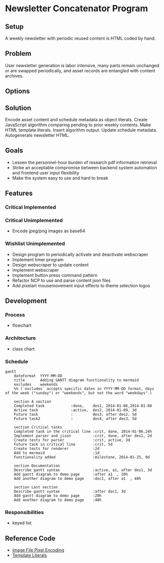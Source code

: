 # Newsletter Concatenator Program
## Setup
A weekly newsletter with periodic reused content is HTML coded by hand.
## Problem
User newsletter generation is labor intensive, many parts remain unchanged or are swapped periodically, and asset records are entangled with content archives.
## Options

## Solution
Encode asset content and schedule metadata as object literals. Create JavaScript algorithm comparing pending to prior weekly contents. Make HTML template literals. Insert algorithm output. Update schedule metadata. Autogenerate newsletter HTML.
## Goals
- Lessen the personnel-hour burden of research pdf information retrieval
- Strike an acceptable compromise between backend system automation and frontend user input flexibility
- Make the system easy to use and hard to break
## Features
### Critical Implemented
### Critical Unimplemented
- Encode jpeg/png images as base64
### Wishlist Unimplemented
- Design program to periodically activate and deactivate webscraper
- Implement timer program
- Design webscraper to update content
- Implement webscraper
- Implement button press command pattern
- Refactor NCP to use and parse content json files
- Add pixelart mousemovement input effects to theme selection logos
## Development
### Process
- flowchart
### Architecture
- class chart
### Schedule
```mermaid
gantt
    dateFormat  YYYY-MM-DD
    title       Adding GANTT diagram functionality to mermaid
    excludes    weekends
    %% (`excludes` accepts specific dates in YYYY-MM-DD format, days of the week ("sunday") or "weekends", but not the word "weekdays".)

    section A section
    Completed task            :done,    des1, 2014-01-06,2014-01-08
    Active task               :active,  des2, 2014-01-09, 3d
    Future task               :         des3, after des2, 5d
    Future task2              :         des4, after des3, 5d

    section Critical tasks
    Completed task in the critical line :crit, done, 2014-01-06,24h
    Implement parser and jison          :crit, done, after des1, 2d
    Create tests for parser             :crit, active, 3d
    Future task in critical line        :crit, 5d
    Create tests for renderer           :2d
    Add to mermaid                      :1d
    Functionality added                 :milestone, 2014-01-25, 0d

    section Documentation
    Describe gantt syntax               :active, a1, after des1, 3d
    Add gantt diagram to demo page      :after a1  , 20h
    Add another diagram to demo page    :doc1, after a1  , 48h

    section Last section
    Describe gantt syntax               :after doc1, 3d
    Add gantt diagram to demo page      :20h
    Add another diagram to demo page    :48h
```
### Responsibilities
- keyed list
## Reference Code
- [Image File Pixel Encoding](https://www.youtube.com/watch?v=RCVxXgJ8xSk&t=842s)
- [Template Literals](https://www.youtube.com/watch?v=DG4obitDvUA&t=2069s)

